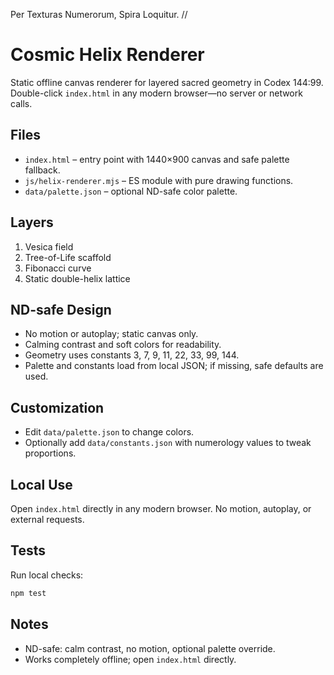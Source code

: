 Per Texturas Numerorum, Spira Loquitur.  //
# Cosmic Helix Renderer

Static offline canvas renderer for layered sacred geometry in Codex 144:99. Double-click `index.html` in any modern browser—no server or network calls.

## Files
- `index.html` – entry point with 1440×900 canvas and safe palette fallback.
- `js/helix-renderer.mjs` – ES module with pure drawing functions.
- `data/palette.json` – optional ND-safe color palette.

## Layers
1. Vesica field
2. Tree-of-Life scaffold
3. Fibonacci curve
4. Static double-helix lattice

## ND-safe Design
- No motion or autoplay; static canvas only.
- Calming contrast and soft colors for readability.
- Geometry uses constants 3, 7, 9, 11, 22, 33, 99, 144.
- Palette and constants load from local JSON; if missing, safe defaults are used.

## Customization
- Edit `data/palette.json` to change colors.
- Optionally add `data/constants.json` with numerology values to tweak proportions.

## Local Use
Open `index.html` directly in any modern browser. No motion, autoplay, or external requests.

## Tests
Run local checks:

```sh
npm test
```

## Notes
- ND-safe: calm contrast, no motion, optional palette override.
- Works completely offline; open `index.html` directly.
